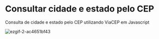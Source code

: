 # Consultar cidade e estado pelo CEP
Consulta de cidade e estado pelo CEP utilizando ViaCEP em Javascript

![ezgif-2-ac4651bf43](https://user-images.githubusercontent.com/38762138/175828248-d6c52af0-e773-424d-aebc-42ea43a717cd.gif)
